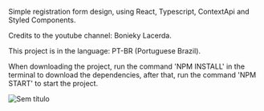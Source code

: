 Simple registration form design, using React, Typescript, ContextApi and Styled Components.

Credits to the youtube channel: Bonieky Lacerda.

This project is in the language: PT-BR (Portuguese Brazil).

When downloading the project, run the command 'NPM INSTALL' in the terminal to download the dependencies, after that, run the command 'NPM START' to start the project.

![Sem título](https://user-images.githubusercontent.com/90476647/197515307-662076d6-72b7-4532-9016-ef2ac4c6c8f3.png)
